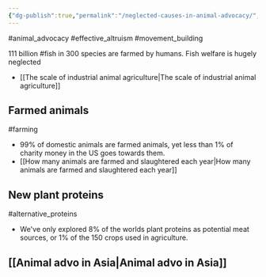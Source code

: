 ```yaml
---
{"dg-publish":true,"permalink":"/neglected-causes-in-animal-advocacy/","created":"2025-10-23T17:42:41.427+01:00","updated":"2025-10-23T18:06:08.597+01:00"}
---
```


#animal_advocacy #effective_altruism #movement_building 

111 billion #fish in 300 species are farmed by humans. Fish welfare is hugely neglected
- [[The scale of industrial animal agriculture\|The scale of industrial animal agriculture]]

## Farmed animals
#farming 
- 99% of domestic animals are farmed animals, yet less than 1% of charity money in the US goes towards them. 
- [[How many animals are farmed and slaughtered each year\|How many animals are farmed and slaughtered each year]]

## New plant proteins
#alternative_proteins 
- We've only explored 8% of the worlds plant proteins as potential meat sources, or 1% of the 150 crops used in agriculture. 

## [[Animal advo in Asia\|Animal advo in Asia]]